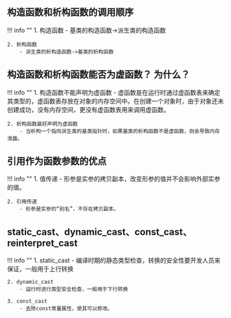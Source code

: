 
## 构造函数和析构函数的调用顺序

!!! info ""
	1. 构造函数
        - 基类的构造函数->派生类的构造函数

	2. 析构函数
        - 派生类的析构造函数->基类的析构函数

## 构造函数和析构函数能否为虚函数？ 为什么？

!!! info ""
	1. 构造函数不能声明为虚函数
	    - 虚函数是在运行时通过虚函数表来确定其类型的，虚函数表存放在对象的内存空间中。在创建一个对象时，由于对象还未创建成功，没有内存空间，更没有虚函数表用来调用虚函数。

	2. 析构函数最好声明为虚函数
	    - 当析构一个指向派生类的基类指针时，如果基类的析构函数不是虚函数，则会导致内存泄露。


## 引用作为函数参数的优点

!!! info ""
    1. 值传递
	    - 形参是实参的拷贝副本，改变形参的值并不会影响外部实参的值。

	2. 引用传递
	    - 形参是实参的“别名”，不存在拷贝副本。


## static_cast、dynamic_cast、const_cast、reinterpret_cast

!!! info ""
	1. static_cast
        - 编译时期的静态类型检查，转换的安全性要开发人员来保证，一般用于上行转换

	2. dynamic_cast
        - 运行时进行类型安全检查，一般用于下行转换

	3. const_cast
        - 去除const常量属性，使其可以修改。